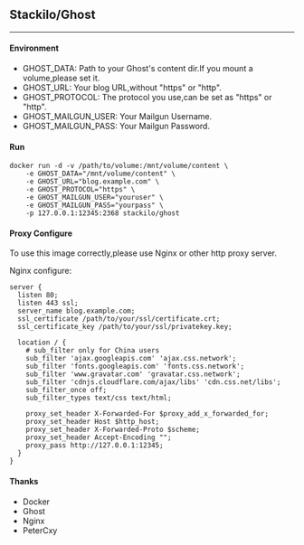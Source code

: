 ## Stackilo/Ghost

---

#### Environment

 - GHOST_DATA: Path to your Ghost's content dir.If you mount a volume,please set it.
 - GHOST_URL: Your blog URL,without "https" or "http".
 - GHOST_PROTOCOL: The protocol you use,can be set as "https" or "http".
 - GHOST_MAILGUN_USER: Your Mailgun Username.
 - GHOST_MAILGUN_PASS: Your Mailgun Password.

#### Run

    docker run -d -v /path/to/volume:/mnt/volume/content \
        -e GHOST_DATA="/mnt/volume/content" \
        -e GHOST_URL="blog.example.com" \
        -e GHOST_PROTOCOL="https" \
        -e GHOST_MAILGUN_USER="youruser" \
        -e GHOST_MAILGUN_PASS="yourpass" \
        -p 127.0.0.1:12345:2368 stackilo/ghost

#### Proxy Configure

To use this image correctly,please use Nginx or other http proxy server.

Nginx configure:

    server {
      listen 80;
      listen 443 ssl;
      server_name blog.example.com;
      ssl_certificate /path/to/your/ssl/certificate.crt;
      ssl_certificate_key /path/to/your/ssl/privatekey.key;
      
      location / {
        # sub_filter only for China users
        sub_filter 'ajax.googleapis.com' 'ajax.css.network';
        sub_filter 'fonts.googleapis.com' 'fonts.css.network';
        sub_filter 'www.gravatar.com' 'gravatar.css.network';
        sub_filter 'cdnjs.cloudflare.com/ajax/libs' 'cdn.css.net/libs';
        sub_filter_once off;
        sub_filter_types text/css text/html;
        
        proxy_set_header X-Forwarded-For $proxy_add_x_forwarded_for;
        proxy_set_header Host $http_host;
        proxy_set_header X-Forwarded-Proto $scheme;
        proxy_set_header Accept-Encoding "";
        proxy_pass http://127.0.0.1:12345;
      }
    }

#### Thanks

 - Docker
 - Ghost
 - Nginx
 - PeterCxy
